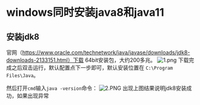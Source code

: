 # windows同时安装java8和java11

## 安装jdk8
官网（https://www.oracle.com/technetwork/java/javase/downloads/jdk8-downloads-2133151.html）下载 64bit安装包，大约200多兆。
![1.png](0)
下载完成之后双击运行，默认配置点下一步即可，默认安装位置在 `C:\Program Files\Java`。

然后打开`cmd`输入`java -version`命令：
![2.PNG](1)
出现上图结果说明jdk8安装成功，如果出现异常
